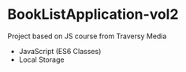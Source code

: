 # BookListApplication-vol2
Project based on JS course from Traversy Media
- JavaScript (ES6 Classes)
- Local Storage
